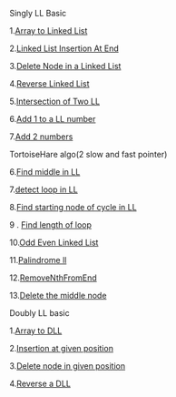 Singly LL Basic

1.[Array to Linked List](https://www.geeksforgeeks.org/problems/introduction-to-linked-list/1?utm_source=youtube&utm_medium=collab_striver_ytdescription&utm_campaign=introduction-to-linked-list)

2.[Linked List Insertion At End](https://www.geeksforgeeks.org/problems/linked-list-insertion-1587115620/0?utm_source=youtube&utm_medium=collab_striver_ytdescription&utm_campaign=linked-list-insertion)

3.[Delete Node in a Linked List](https://leetcode.com/problems/delete-node-in-a-linked-list/description/)

4.[Reverse Linked List](https://leetcode.com/problems/reverse-linked-list/)

5.[Intersection of Two LL](https://leetcode.com/problems/intersection-of-two-linked-lists/description/)

6.[Add 1 to a LL number](https://www.geeksforgeeks.org/problems/add-1-to-a-number-represented-as-linked-list/1?utm_source=youtube&utm_medium=collab_striver_ytdescription&utm_campaign=add-1-to-a-number-represented-as-linked-list)

7.[Add 2 numbers](https://leetcode.com/problems/add-two-numbers/description/)


TortoiseHare algo(2 slow and fast pointer)

6.[Find middle in LL](https://leetcode.com/problems/middle-of-the-linked-list/)

7.[detect loop in LL](https://leetcode.com/problems/linked-list-cycle/)

8.[Find starting node of cycle in LL](https://leetcode.com/problems/linked-list-cycle-ii/description/)

9 . [Find length of loop](https://www.geeksforgeeks.org/problems/find-length-of-loop/1?utm_source=youtube&utm_medium=collab_striver_ytdescription&utm_campaign=find-length-of-loop)

10.[Odd Even Linked List](https://leetcode.com/problems/odd-even-linked-list/description/)

11.[Palindrome ll](https://leetcode.com/problems/palindrome-linked-list/description/)

12.[RemoveNthFromEnd](https://leetcode.com/problems/remove-nth-node-from-end-of-list/submissions/1557972587/)

13.[Delete the middle node](https://leetcode.com/problems/delete-the-middle-node-of-a-linked-list/)

Doubly LL basic

1.[Array to DLL](https://www.geeksforgeeks.org/problems/introduction-to-doubly-linked-list/1?utm_source=youtube&utm_medium=collab_striver_ytdescription&utm_campaign=introduction-to-doubly-linked-list)

2.[Insertion at given position](https://www.geeksforgeeks.org/problems/insert-a-node-in-doubly-linked-list/1?utm_source=youtube&utm_medium=collab_striver_ytdescription&utm_campaign=insert-a-node-in-doubly-linked-list)

3.[Delete node in given position](https://www.geeksforgeeks.org/problems/delete-node-in-doubly-linked-list/1?utm_source=youtube&utm_medium=collab_striver_ytdescription&utm_campaign=delete-node-in-doubly-linked-list)

4.[Reverse a DLL](https://www.geeksforgeeks.org/problems/reverse-a-doubly-linked-list/1?utm_source=youtube&utm_medium=collab_striver_ytdescription&utm_campaign=reverse-a-doubly-linked-list)
